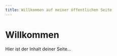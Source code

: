 ```yaml
---
title: Willkommen auf meiner öffentlichen Seite
---
```


# Willkommen
Hier ist der Inhalt deiner Seite...

